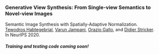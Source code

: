 ### Generative View Synthesis: From Single-view Semantics to Novel-view Images
Semantic Image Synthesis with Spatially-Adaptive Normalization.<br>
[Tewodros Habtegebrial](https://tedyhabtegebrial.github.io/),  [Varun Jampani](https://varunjampani.github.io/), [Orazio Gallo](http://alumni.soe.ucsc.edu/~orazio/),  and [Didier Stricker](https://av.dfki.de/members/stricker/).<br>
In NeurIPS 2020.


##### Training and testing code coming soon!
